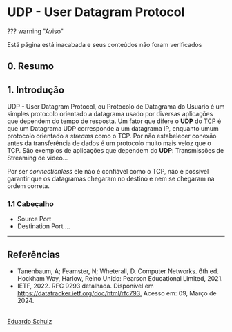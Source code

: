 # UDP - User Datagram Protocol

??? warning "Aviso"

Está página está inacabada e seus conteúdos não foram verificados



## 0. Resumo

## 1. Introdução

UDP - User Datagram Protocol, ou Protocolo de Datagrama do Usuário é um simples protocolo orientado a datagrama usado por diversas aplicações que dependem do tempo de resposta. Um fator que difere o **UDP** do [TCP](/docs/Disciplinas/Redes%20I/Camada%20de%20Transporte/tcp.md) é que um Datagrama UDP corresponde a um datagrama IP, enquanto umum protocolo orientado a _streams_ como o TCP. Por não estabelecer conexão antes da transferência de dados é um protocolo muito mais veloz que o TCP. São exemplos de aplicações que dependem do **UDP**: Transmissões de Streaming de video...

Por ser _connectionless_ ele não é confiável como o TCP, não é possível garantir que os datagramas chegaram no destino e nem se chegaram na ordem correta.

### 1.1 Cabeçalho

+ Source Port
+ Destination Port
...

---
## Referências
* Tanenbaum, A; Feamster, N; Wheterall, D. Computer Networks. 6th ed. Hockham Way, Harlow, Reino Unido: Pearson Educational Limited, 2021.
* IETF, 2022. RFC 9293 detalhada. Disponível em <https://datatracker.ietf.org/doc/html/rfc793.> Acesso em: 09, Março de 2024.

<br>
<span class='git-page-authors'>
<a href='https://github.com/eduardoschulz'>Eduardo Schulz</a>
</span>
